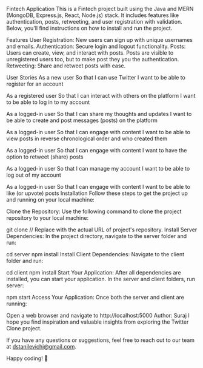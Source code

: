Fintech Application
This is a Fintech project built using the Java and  MERN (MongoDB, Express.js, React, Node.js) stack. It includes features like authentication, posts, retweeting, and user registration with validation. Below, you'll find instructions on how to install and run the project.

Features
User Registration: New users can sign up with unique usernames and emails.
Authentication: Secure login and logout functionality.
Posts: Users can create, view, and interact with posts. Posts are visible to unregistered users too, but to make post they you the authentication.
Retweeting: Share and retweet posts with ease.

User Stories
As a new user
So that I can use Twitter
I want to be able to register for an account

As a registered user
So that I can interact with others on the platform
I want to be able to log in to my account

As a logged-in user
So that I can share my thoughts and updates
I want to be able to create and post messages (posts) on the platform

As a logged-in user
So that I can engage with content
I want to be able to view posts in reverse chronological order and who created them

As a logged-in user
So that I can engage with content
I want to have the option to retweet (share) posts

As a logged-in user
So that I can manage my account
I want to be able to log out of my account

As a logged-in user
So that I can engage with content
I want to be able to like (or upvote) posts
Installation
Follow these steps to get the project up and running on your local machine:

Clone the Repository: Use the following command to clone the project repository to your local machine:

git clone <repository-url> // Replace <repository-url> with the actual URL of project's repository.
Install Server Dependencies: In the project directory, navigate to the server folder and run:

cd server
npm install
Install Client Dependencies: Navigate to the client folder and run:

cd client
npm install
Start Your Application: After all dependencies are installed, you can start your application. In the server and client folders, run server:

npm start
Access Your Application: Once both the server and client are running:

Open a web browser and navigate to http://localhost:5000
Author:
Suraj I hope you find inspiration and valuable insights from exploring the Twitter Clone project.

If you have any questions or suggestions, feel free to reach out to our team at dstanilevichi@gmail.com.

Happy coding! 🚀
